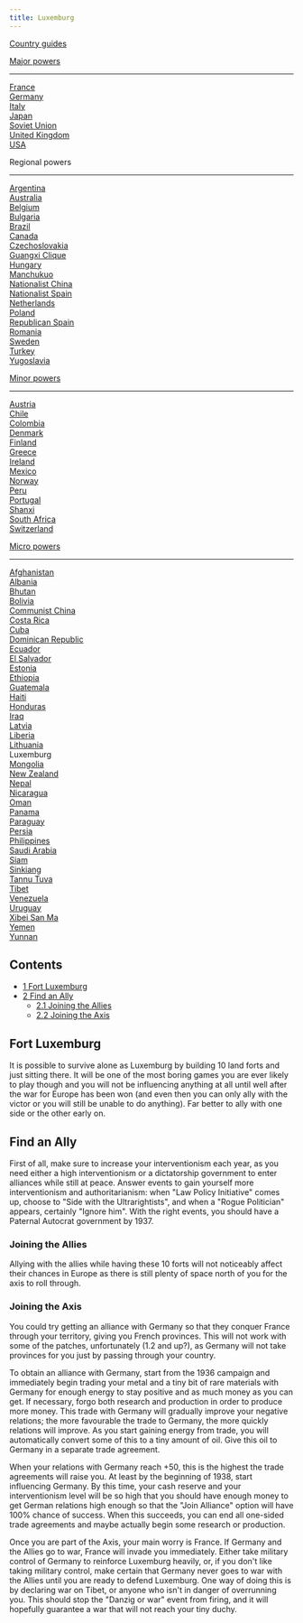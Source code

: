 ```yaml
---
title: Luxemburg
---
```


[Country guides](/wiki/Country_guides "Country guides")

[Major powers](/wiki/Major_power "Major power")

---

[France](/wiki/France "France")  
[Germany](/wiki/Germany "Germany")  
[Italy](/wiki/Italy "Italy")  
[Japan](/wiki/Japan "Japan")  
[Soviet Union](/wiki/Soviet_Union "Soviet Union")  
[United Kingdom](/wiki/United_Kingdom "United Kingdom")  
[USA](/wiki/USA "USA")

Regional powers

---

[Argentina](/wiki/Argentina "Argentina")  
[Australia](/wiki/Australia "Australia")  
[Belgium](/wiki/Belgium "Belgium")  
[Bulgaria](/wiki/Bulgaria "Bulgaria")  
[Brazil](/wiki/Brazil "Brazil")  
[Canada](/wiki/Canada "Canada")  
[Czechoslovakia](/wiki/Czechoslovakia "Czechoslovakia")  
[Guangxi Clique](/wiki/Guangxi_Clique "Guangxi Clique")  
[Hungary](/wiki/Hungary "Hungary")  
[Manchukuo](/wiki/Manchukuo "Manchukuo")  
[Nationalist China](/wiki/Nationalist_China "Nationalist China")  
[Nationalist Spain](/wiki/Nationalist_Spain "Nationalist Spain")  
[Netherlands](/wiki/Netherlands "Netherlands")  
[Poland](/wiki/Poland "Poland")  
[Republican Spain](/wiki/Republican_Spain "Republican Spain")  
[Romania](/wiki/Romania "Romania")  
[Sweden](/wiki/Sweden "Sweden")  
[Turkey](/wiki/Turkey "Turkey")  
[Yugoslavia](/wiki/Yugoslavia "Yugoslavia")

[Minor powers](/wiki/Minor_power "Minor power")

---

[Austria](/wiki/Austria "Austria")  
[Chile](/wiki/index.php?title=Chile&action=edit&redlink=1 "Chile (page does not exist)")  
[Colombia](/wiki/index.php?title=Colombia&action=edit&redlink=1 "Colombia (page does not exist)")  
[Denmark](/wiki/Denmark "Denmark")  
[Finland](/wiki/Finland "Finland")  
[Greece](/wiki/Greece "Greece")  
[Ireland](/wiki/Ireland "Ireland")  
[Mexico](/wiki/Mexico "Mexico")  
[Norway](/wiki/index.php?title=Norway&action=edit&redlink=1 "Norway (page does not exist)")  
[Peru](/wiki/Peru "Peru")  
[Portugal](/wiki/Portugal "Portugal")  
[Shanxi](/wiki/Shanxi "Shanxi")  
[South Africa](/wiki/South_Africa "South Africa")  
[Switzerland](/wiki/Switzerland "Switzerland")

[Micro powers](/wiki/Micro_power "Micro power")

---

[Afghanistan](/wiki/Afghanistan "Afghanistan")  
[Albania](/wiki/Albania "Albania")  
[Bhutan](/wiki/Bhutan "Bhutan")  
[Bolivia](/wiki/index.php?title=Bolivia&action=edit&redlink=1 "Bolivia (page does not exist)")  
[Communist China](/wiki/Communist_China "Communist China")  
[Costa Rica](/wiki/index.php?title=Costa_Rica&action=edit&redlink=1 "Costa Rica (page does not exist)")  
[Cuba](/wiki/Cuba "Cuba")  
[Dominican Republic](/wiki/Dominican_Republic "Dominican Republic")  
[Ecuador](/wiki/index.php?title=Ecuador&action=edit&redlink=1 "Ecuador (page does not exist)")  
[El Salvador](/wiki/index.php?title=El_Salvador&action=edit&redlink=1 "El Salvador (page does not exist)")  
[Estonia](/wiki/Estonia "Estonia")  
[Ethiopia](/wiki/Ethiopia "Ethiopia")  
[Guatemala](/wiki/Guatemala "Guatemala")  
[Haiti](/wiki/index.php?title=Haiti&action=edit&redlink=1 "Haiti (page does not exist)")  
[Honduras](/wiki/index.php?title=Honduras&action=edit&redlink=1 "Honduras (page does not exist)")  
[Iraq](/wiki/Iraq "Iraq")  
[Latvia](/wiki/Latvia "Latvia")  
[Liberia](/wiki/Liberia "Liberia")  
[Lithuania](/wiki/Lithuania "Lithuania")  
Luxemburg  
[Mongolia](/wiki/Mongolia "Mongolia")  
[New Zealand](/wiki/New_Zealand "New Zealand")  
[Nepal](/wiki/index.php?title=Nepal&action=edit&redlink=1 "Nepal (page does not exist)")  
[Nicaragua](/wiki/index.php?title=Nicaragua&action=edit&redlink=1 "Nicaragua (page does not exist)")  
[Oman](/wiki/index.php?title=Oman&action=edit&redlink=1 "Oman (page does not exist)")  
[Panama](/wiki/index.php?title=Panama&action=edit&redlink=1 "Panama (page does not exist)")  
[Paraguay](/wiki/index.php?title=Paraguay&action=edit&redlink=1 "Paraguay (page does not exist)")  
[Persia](/wiki/Persia "Persia")  
[Philippines](/wiki/index.php?title=Philippines&action=edit&redlink=1 "Philippines (page does not exist)")  
[Saudi Arabia](/wiki/index.php?title=Saudi_Arabia&action=edit&redlink=1 "Saudi Arabia (page does not exist)")  
[Siam](/wiki/Siam "Siam")  
[Sinkiang](/wiki/index.php?title=Sinkiang&action=edit&redlink=1 "Sinkiang (page does not exist)")  
[Tannu Tuva](/wiki/Tannu_Tuva "Tannu Tuva")  
[Tibet](/wiki/index.php?title=Tibet&action=edit&redlink=1 "Tibet (page does not exist)")  
[Venezuela](/wiki/index.php?title=Venezuela&action=edit&redlink=1 "Venezuela (page does not exist)")  
[Uruguay](/wiki/index.php?title=Uruguay&action=edit&redlink=1 "Uruguay (page does not exist)")  
[Xibei San Ma](/wiki/Xibei_San_Ma "Xibei San Ma")  
[Yemen](/wiki/index.php?title=Yemen&action=edit&redlink=1 "Yemen (page does not exist)")  
[Yunnan](/wiki/Yunnan "Yunnan")

## Contents

- [1 Fort Luxemburg](#Fort_Luxemburg)
- [2 Find an Ally](#Find_an_Ally)
  - [2.1 Joining the Allies](#Joining_the_Allies)
  - [2.2 Joining the Axis](#Joining_the_Axis)

## Fort Luxemburg

It is possible to survive alone as Luxemburg by building 10 land forts and just sitting there. It will be one of the most boring games you are ever likely to play though and you will not be influencing anything at all until well after the war for Europe has been won (and even then you can only ally with the victor or you will still be unable to do anything). Far better to ally with one side or the other early on.

## Find an Ally

First of all, make sure to increase your interventionism each year, as you need either a high interventionism or a dictatorship government to enter alliances while still at peace. Answer events to gain yourself more interventionism and authoritarianism: when "Law Policy Initiative" comes up, choose to "Side with the Ultrarightists", and when a "Rogue Politician" appears, certainly "Ignore him". With the right events, you should have a Paternal Autocrat government by 1937.

### Joining the Allies

Allying with the allies while having these 10 forts will not noticeably affect their chances in Europe as there is still plenty of space north of you for the axis to roll through.

### Joining the Axis

You could try getting an alliance with Germany so that they conquer France through your territory, giving you French provinces. This will not work with some of the patches, unfortunately (1.2 and up?), as Germany will not take provinces for you just by passing through your country.

To obtain an alliance with Germany, start from the 1936 campaign and immediately begin trading your metal and a tiny bit of rare materials with Germany for enough energy to stay positive and as much money as you can get. If necessary, forgo both research and production in order to produce more money. This trade with Germany will gradually improve your negative relations; the more favourable the trade to Germany, the more quickly relations will improve. As you start gaining energy from trade, you will automatically convert some of this to a tiny amount of oil. Give this oil to Germany in a separate trade agreement.

When your relations with Germany reach +50, this is the highest the trade agreements will raise you. At least by the beginning of 1938, start influencing Germany. By this time, your cash reserve and your interventionism level will be so high that you should have enough money to get German relations high enough so that the "Join Alliance" option will have 100% chance of success. When this succeeds, you can end all one-sided trade agreements and maybe actually begin some research or production.

Once you are part of the Axis, your main worry is France. If Germany and the Allies go to war, France will invade you immediately. Either take military control of Germany to reinforce Luxemburg heavily, or, if you don't like taking military control, make certain that Germany never goes to war with the Allies until you are ready to defend Luxemburg. One way of doing this is by declaring war on Tibet, or anyone who isn't in danger of overrunning you. This should stop the "Danzig or war" event from firing, and it will hopefully guarantee a war that will not reach your tiny duchy.
